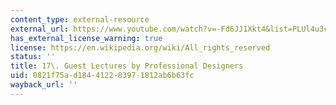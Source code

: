 ```yaml
---
content_type: external-resource
external_url: https://www.youtube.com/watch?v=-Fd6JJ1Xkt4&list=PLUl4u3cNGP63YWzCDORR965yCmHiCKF9Z&index=18
has_external_license_warning: true
license: https://en.wikipedia.org/wiki/All_rights_reserved
status: ''
title: 17\. Guest Lectures by Professional Designers
uid: 0821f75a-d184-4122-8397-1812ab6b63fc
wayback_url: ''
---
```

